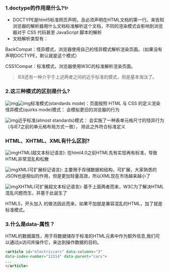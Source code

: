 ### 1.doctype的作⽤是什么?✨

- DOCTYPE是html5标准⽹⻚声明，且必须声明在HTML⽂档的第⼀⾏。来告知浏览器的解析器⽤什么⽂档标准解析这个⽂档，不同的渲染模式会影响到浏览器对于 CSS 代码甚⾄ JavaScript 脚本的解析
- ⽂档解析类型有：

BackCompat：怪异模式，浏览器使⽤⾃⼰的怪异模式解析渲染⻚⾯。（如果没有声明DOCTYPE，默认就是这个模式）

CSS1Compat：标准模式，浏览器使⽤W3C的标准解析渲染⻚⾯。

> IE8还有⼀种介乎于上述两者之间的近乎标准的模式，但是基本淘汰了。

### 2.这三种模式的区别是什么? 

![img](wps4-1619095148348.png)![img](wps5-1619095148349.png)标准模式(standards mode)：⻚⾯按照 HTML 与 CSS 的定义渲染怪异模式(quirks mode)模式： 会模拟更旧的浏览器的⾏为

![img](wps6.png)近乎标准(almost standards)模式： 会实施了⼀种表单元格尺⼨的怪异⾏为（与IE7之前的单元格布局⽅式⼀致）， 除此之外符合标准定义

### HTML、XHTML、XML有什么区别?

 

![img](wps7.png)HTML(超⽂本标记语⾔): 在html4.0之前HTML先有实现再有标准，导致HTML⾮常混乱和松散

![img](wps8.png)XML(可扩展标记语⾔): 主要⽤于存储数据和结构，可扩展，⼤家熟悉的JSON也是相似的作⽤，但是更加轻量⾼效，所以XML现在市场越来越⼩了

![img](wps9.png)XHTML(可扩展超⽂本标记语⾔): 基于上⾯两者⽽来，W3C为了解决HTML混乱问题⽽⽣，并基于此诞⽣了

HTML5，开头加⼊ <!DOCTYPE html> 的做法因此⽽来，如果不加就是兼容混乱的HTML，加了就是标准模式。

### 3.什么是data-属性？

HTML的数据属性，⽤于将数据储存于标准的HTML元素中作为额外信息,我们可以通过js访问并操作它，来达到操作数据的⽬的。

```html
<article id="electriccars" data-columns="3"
data-index-number="12314" data-parent="cars">
...
</article>
```

